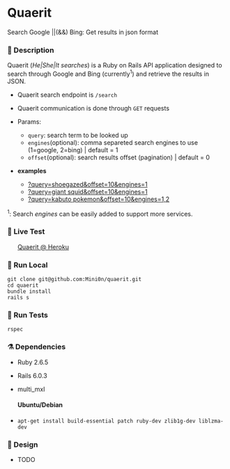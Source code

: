 # Quaerit
Search Google ||(&amp;&amp;) Bing: Get results in json format

### 📍 Description
Quaerit (*He|She|It searches*) is a Ruby on Rails API application designed to search through Google and Bing (currently<sup>1</sup>) and retrieve the results in JSON.

- Quaerit search endpoint is `/search`
- Quaerit communication is done through `GET` requests
- Params:
  - `query`: search term to be looked up
  - `engines`(optional): comma separeted search engines to use (1=google, 2=bing) | default = 1
  - `offset`(optional): search results offset (pagination) | default = 0

- **examples**
  - [?query=shoegazed&offset=10&engines=1](https://quaerit.herokuapp.com/search?query=shoegazed&offset=10&engines=1)
  - [?query=giant squid&offset=10&engines=1](https://quaerit.herokuapp.com/search?query=giant+squid&offset=10&engines=2)
  - [?query=kabuto pokemon&offset=10&engines=1,2](https://quaerit.herokuapp.com/search?query=kabuto+pokemon&offset=10&engines=1,2)

<sup>1</sup>: Search *engines* can be easily added to support more services.

### 🌱 Live Test

&nbsp;&nbsp;&nbsp;&nbsp;&nbsp;&nbsp;[Quaerit @ Heroku](https://quaerit.herokuapp.com/)

### 💾 Run Local

    git clone git@github.com:Mini0n/quaerit.git
    cd quaerit
    bundle install
    rails s

### 🐞 Run Tests
    rspec

### ⚗️ Dependencies

- Ruby  2.6.5
- Rails 6.0.3
- multi_mxl
  #### Ubuntu/Debian

- `apt-get install build-essential patch ruby-dev zlib1g-dev liblzma-dev`

### 🧮 Design
- TODO
